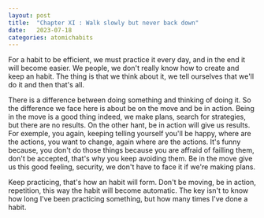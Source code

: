 ```yaml
---
layout: post
title:  "Chapter XI : Walk slowly but never back down"
date:   2023-07-18
categories: atomichabits
---
```

For a habit to be efficient, we must practice it every day, and in the end it will become easier. We people, we don't really know how to create and keep an habit. The thing is that we think about it, we tell ourselves that we'll do it and then that's all.

There is a difference between doing something and thinking of doing it. So the difference we face here is about be on the move and be in action. Being in the move is a good thing indeed, we make plans, search for strategies, but there are no results. On the other hant, be in action will give us results. For exemple, you again, keeping telling yourself you'll be happy, where are the actions, you want to change, again where are the actions. It's funny because, you don't do those things because you are affraid of failling them, don't be accepted, that's why you keep avoiding them. Be in the move give us this good feeling, security, we don't have to face it if we're making plans.

Keep practicing, that's how an habit will form. Don't be moving, be in action, repetition, this way the habit will become automatic. The key isn't to know how long I've been practicing something, but how many times I've done a habit.
